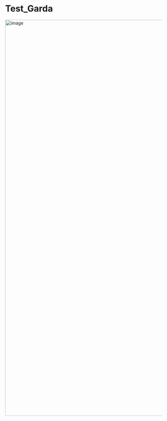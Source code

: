 # Test_Garda

<img width="1275" alt="image" src="https://github.com/user-attachments/assets/f497ac8c-84ba-4a7e-beaf-b085b33a3fa4" />
